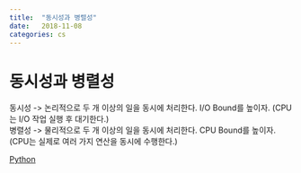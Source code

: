 ```yaml
---
title:  "동시성과 병렬성"
date:   2018-11-08
categories: cs
---
```


# 동시성과 병렬성
동시성 -> 논리적으로 두 개 이상의 일을 동시에 처리한다. I/O Bound를 높이자. (CPU는 I/O 작업 실행 후 대기한다.)  
병렬성 -> 물리적으로 두 개 이상의 일을 동시에 처리한다. CPU Bound를 높이자. (CPU는 실제로 여러 가지 연산을 동시에 수행한다.)  
  
[Python ](https://www.slideshare.net/deview/2d4python)
